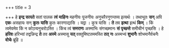 +++
title = 3

+++
हे **इन्द्र** **सत्पते** सतां पालक **त्वं** **माहिनः** महनीयः पूजनीयः अनुचरैरनुगन्तव्य इत्यर्थः । तथाभूतः **सन्** अपि **एकः** असहायः सन् **कुतः** **यासि** कुतः कारणाद्यासि । यद्वा । कुत्र यासि । **ते** तव **इत्था** इत्थं **किम्** । किं त्वमेवमेव किं न कोऽप्यनुचरोऽस्ति । किंच त्वं **समराणः** अस्माभिः संगच्छमानः **सं** **पृच्छसे** समीचीनं पृच्छसि । हे **हरिवः** हरिभ्यां तद्वन्निन्द्र **ते** तव **अस्मे** अस्मासु **यत्** वक्तुमिष्टतममस्ति **तत्** **नः** अस्मभ्यं **शुभानैः** शोभमानैर्वचनैः **वोचेः** ब्रूहि ॥
